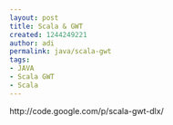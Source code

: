 ```yaml
---
layout: post
title: Scala & GWT
created: 1244249221
author: adi
permalink: java/scala-gwt
tags:
- JAVA
- Scala GWT
- Scala
---
```

<p>http://code.google.com/p/scala-gwt-dlx/&nbsp;</p>
